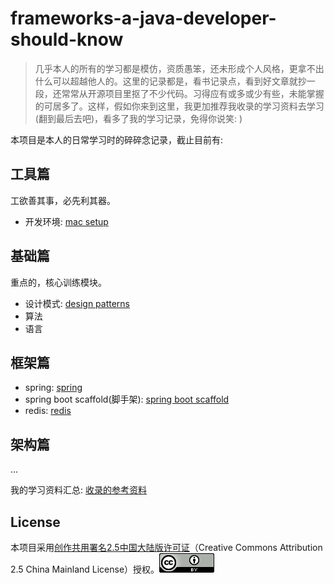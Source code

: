 # frameworks-a-java-developer-should-know

> 几乎本人的所有的学习都是模仿，资质愚笨，还未形成个人风格，更拿不出什么可以超越他人的。这里的记录都是，看书记录点，看到好文章就抄一段，还常常从开源项目里抠了不少代码。习得应有或多或少有些，未能掌握的可居多了。这样，假如你来到这里，我更加推荐我收录的学习资料去学习(翻到最后去吧)，看多了我的学习记录，免得你说笑: )

本项目是本人的日常学习时的碎碎念记录，截止目前有:

## 工具篇

工欲善其事，必先利其器。

* 开发环境: [mac setup](dev-setup/mac-setup.md)

## 基础篇

重点的，核心训练模块。

* 设计模式: [design patterns](design-patterns/readme.md)
* 算法
* 语言

## 框架篇

* spring: [spring](spring/doc/readme.md)
* spring boot scaffold(脚手架): [spring boot scaffold](spring-boot-scaffold/README.md)
* redis: [redis](redis/readme.md)

## 架构篇

...

我的学习资料汇总: [收录的参考资料](tutorials_%20and_useful%20resources.md)

## License

本项目采用[创作共用署名2.5中国大陆版许可证](https://creativecommons.org/licenses/by/2.5/cn/)（Creative Commons Attribution 2.5 China Mainland License）授权。![license](license.png)
